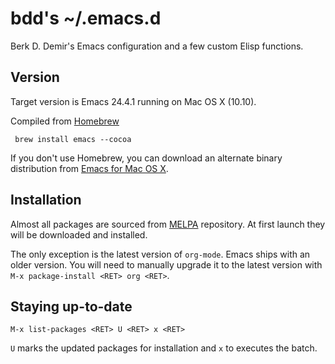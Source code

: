 # bdd's ~/.emacs.d #

Berk D. Demir's Emacs configuration and a few custom Elisp functions.


## Version ##

Target version is Emacs 24.4.1 running on Mac OS X (10.10).

Compiled from [Homebrew](http://brew.sh)

     brew install emacs --cocoa

If you don't use Homebrew, you can download an alternate binary distribution
from [Emacs for Mac OS X](http://www.emacsformacosx.com).


## Installation ##

Almost all packages are sourced from [MELPA](http://melpa.milkbox.net/)
repository.  At first launch they will be downloaded and installed.

The only exception is the latest version of `org-mode`.  Emacs ships with an
older version. You will need to manually upgrade it to the latest version with
`M-x package-install <RET> org <RET>`.


## Staying up-to-date ##

`M-x list-packages <RET> U <RET> x <RET>`

`U` marks the updated packages for installation and `x` to executes the batch.
